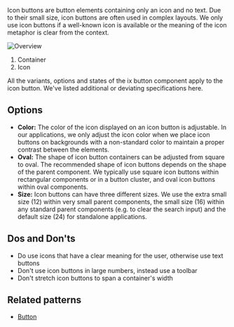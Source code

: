 Icon buttons are button elements containing only an icon and no text. Due to their small size, icon buttons are often used in complex layouts. We only use icon buttons if a well-known icon is available or the meaning of the icon metaphor is clear from the context. 

![Overview](https://www.figma.com/design/wEptRgAezDU1z80Cn3eZ0o/iX-Pattern-Illustrations?type=design&node-id=1477-1714&mode=design&t=97WS5dUS2rk3MCp2-1)

1. Container
2. Icon

All the variants, options and states of the ix button component apply to the icon button. We've listed additional or deviating specifications here.

## Options
- **Color:** The color of the icon displayed on an icon button is adjustable. In our applications, we only adjust the icon color when we place icon buttons on backgrounds with a non-standard color to maintain a proper contrast between the elements.
- **Oval:** The shape of icon button containers can be adjusted from square to oval. The recommended shape of icon buttons depends on the shape of the parent component. We typically use square icon buttons within rectangular components or in a button cluster, and oval icon buttons within oval components.
- **Size:** Icon buttons can have three different sizes. We use the extra small size (12) within very small parent components, the small size (16) within any standard parent components (e.g. to clear the search input) and the default size (24) for standalone applications.

## Dos and Don'ts
- Do use icons that have a clear meaning for the user, otherwise use text buttons
- Don't use icon buttons in large numbers, instead use a toolbar
- Don't stretch icon buttons to span a container's width

## Related patterns
- [Button](./button.md)
<!-- - [Toolbar](...) -->
